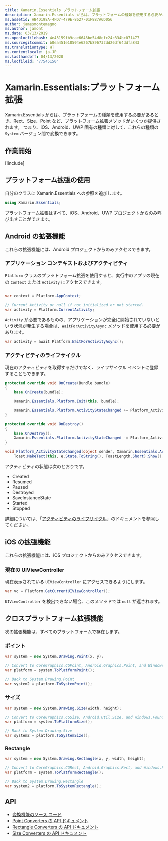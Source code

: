 ```yaml
---
title: Xamarin.Essentials プラットフォーム拡張
description: Xamarin.Essentials からは、プラットフォームの種類を使用する必要があるとき、Rect、Size、Point など、プラットフォーム拡張メソッドがいくつか提供されます。
ms.assetid: AB4D198A-4FD7-479E-8627-01F887A6D056
author: jamesmontemagno
ms.author: jamont
ms.date: 03/13/2019
ms.openlocfilehash: 4e43159fb9cae6646be54d8efc24c334bc071477
ms.sourcegitcommit: b0ea451e18504e6267b896732dd26df64ddfa843
ms.translationtype: HT
ms.contentlocale: ja-JP
ms.lasthandoff: 04/13/2020
ms.locfileid: "77545150"
---
```

# <a name="xamarinessentials-platform-extensions"></a>Xamarin.Essentials:プラットフォーム拡張

Xamarin.Essentials からは、プラットフォームの種類を使用する必要があるとき、Rect、Size、Point など、プラットフォーム拡張メソッドがいくつか提供されます。 つまり、iOS、Android、UWP 固有の種類に対して、これらの種類の `System` バージョン間で変換できます。 

## <a name="get-started"></a>作業開始

[!include[](~/essentials/includes/get-started.md)]

## <a name="using-platform-extensions"></a>プラットフォーム拡張の使用

自分のクラスに Xamarin.Essentials への参照を追加します。

```csharp
using Xamarin.Essentials;
```

プラットフォーム拡張はすべて、iOS、Android、UWP プロジェクトからのみ呼び出すことができます。

## <a name="android-extensions"></a>Android の拡張機能

これらの拡張機能には、Android プロジェクトからのみアクセスできます。

### <a name="application-context--activity"></a>アプリケーション コンテキストおよびアクティビティ

`Platform` クラスのプラットフォーム拡張を使用すると、実行中のアプリの現在の `Context` または `Activity` にアクセスできます。

```csharp

var context = Platform.AppContext;

// Current Activity or null if not initialized or not started.
var activity = Platform.CurrentActivity;
```

`Activity` が必要であるものの、アプリケーションが完全に開始されていないという状況が発生する場合は、`WaitForActivityAsync` メソッドを使用する必要があります。

```csharp
var activity = await Platform.WaitForActivityAsync();
```

### <a name="activity-lifecycle"></a>アクティビティのライフサイクル

現在のアクティビティを取得するだけでなく、ライフサイクル イベントに登録することもできます。

```csharp
protected override void OnCreate(Bundle bundle)
{
    base.OnCreate(bundle);

    Xamarin.Essentials.Platform.Init(this, bundle);

    Xamarin.Essentials.Platform.ActivityStateChanged += Platform_ActivityStateChanged;
}

protected override void OnDestroy()
{
    base.OnDestroy();
    Xamarin.Essentials.Platform.ActivityStateChanged -= Platform_ActivityStateChanged;
}

void Platform_ActivityStateChanged(object sender, Xamarin.Essentials.ActivityStateChangedEventArgs e) =>
    Toast.MakeText(this, e.State.ToString(), ToastLength.Short).Show();
```

アクティビティの状態は次のとおりです。

* Created
* Resumed
* Paused
* Destroyed
* SaveInstanceState
* Started
* Stopped

詳細については、「[アクティビティのライフサイクル](https://docs.microsoft.com/xamarin/android/app-fundamentals/activity-lifecycle/)」のドキュメントを参照してください。

## <a name="ios-extensions"></a>iOS の拡張機能

これらの拡張機能には、iOS プロジェクトからのみアクセスできます。

### <a name="current-uiviewcontroller"></a>現在の UIViewController

現在表示されている `UIViewController` にアクセスできるようにします。

```csharp
var vc = Platform.GetCurrentUIViewController();
```

`UIViewController` を検出できない場合、このメソッドでは `null` が返されます。

## <a name="cross-platform-extensions"></a>クロスプラットフォーム拡張機能

次の拡張機能は、すべてのプラットフォームで存在します。

### <a name="point"></a>ポイント

```csharp
var system = new System.Drawing.Point(x, y);

// Convert to CoreGraphics.CGPoint, Android.Graphics.Point, and Windows.Foundation.Point
var platform = system.ToPlatformPoint();

// Back to System.Drawing.Point
var system2 = platform.ToSystemPoint();
```

### <a name="size"></a>サイズ

```csharp
var system = new System.Drawing.Size(width, height);

// Convert to CoreGraphics.CGSize, Android.Util.Size, and Windows.Foundation.Size
var platform = system.ToPlatformSize();

// Back to System.Drawing.Size
var system2 = platform.ToSystemSize();
```

### <a name="rectangle"></a>Rectangle

```csharp
var system = new System.Drawing.Rectangle(x, y, width, height);

// Convert to CoreGraphics.CGRect, Android.Graphics.Rect, and Windows.Foundation.Rect
var platform = system.ToPlatformRectangle();

// Back to System.Drawing.Rectangle
var system2 = platform.ToSystemRectangle();
```

## <a name="api"></a>API

- [変換機能のソース コード](https://github.com/xamarin/Essentials/tree/master/Xamarin.Essentials/Types/PlatformExtensions)
- [Point Converters の API ドキュメント](xref:Xamarin.Essentials.PointExtensions)
- [Rectangle Converters の API ドキュメント](xref:Xamarin.Essentials.RectangleExtensions)
- [Size Converters の API ドキュメント](xref:Xamarin.Essentials.SizeExtensions)
